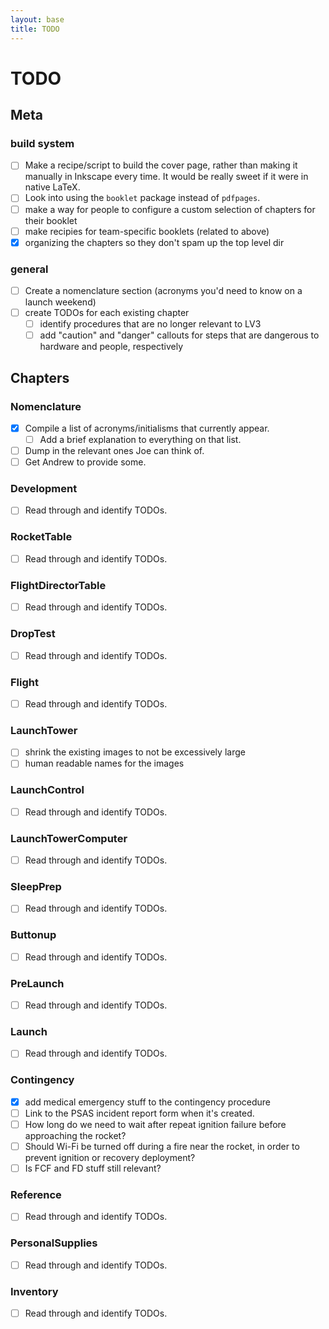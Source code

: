 ```yaml
---
layout: base
title: TODO
---
```

# TODO
## Meta
### build system
- [ ] Make a recipe/script to build the cover page, rather than making it manually in Inkscape every time.
      It would be really sweet if it were in native LaTeX.
- [ ] Look into using the `booklet` package instead of `pdfpages`.
- [ ] make a way for people to configure a custom selection of chapters for their booklet
- [ ] make recipies for team-specific booklets (related to above)
- [X] organizing the chapters so they don't spam up the top level dir

### general
- [ ] Create a nomenclature section (acronyms you'd need to know on a launch weekend)
- [ ] create TODOs for each existing chapter
    - [ ] identify procedures that are no longer relevant to LV3
    - [ ] add "caution" and "danger" callouts for steps that are dangerous to hardware and people, respectively

## Chapters
### Nomenclature
- [X] Compile a list of acronyms/initialisms that currently appear.
    - [ ] Add a brief explanation to everything on that list.
- [ ] Dump in the relevant ones Joe can think of.
- [ ] Get Andrew to provide some.

### Development
- [ ] Read through and identify TODOs.

### RocketTable
- [ ] Read through and identify TODOs.

### FlightDirectorTable
- [ ] Read through and identify TODOs.

### DropTest
- [ ] Read through and identify TODOs.

### Flight
- [ ] Read through and identify TODOs.

### LaunchTower
- [ ] shrink the existing images to not be excessively large
- [ ] human readable names for the images

### LaunchControl
- [ ] Read through and identify TODOs.

### LaunchTowerComputer
- [ ] Read through and identify TODOs.

### SleepPrep
- [ ] Read through and identify TODOs.

### Buttonup
- [ ] Read through and identify TODOs.

### PreLaunch
- [ ] Read through and identify TODOs.

### Launch
- [ ] Read through and identify TODOs.

### Contingency
- [X] add medical emergency stuff to the contingency procedure
- [ ] Link to the PSAS incident report form when it's created.
- [ ] How long do we need to wait after repeat ignition failure before approaching the rocket?
- [ ] Should Wi-Fi be turned off during a fire near the rocket, in order to prevent ignition or recovery deployment?
- [ ] Is FCF and FD stuff still relevant?

### Reference
- [ ] Read through and identify TODOs.

### PersonalSupplies
- [ ] Read through and identify TODOs.

### Inventory
- [ ] Read through and identify TODOs.

